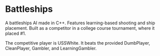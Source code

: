 # Battleships
A battleships AI made in C++. Features learning-based shooting and ship placement. Built as a competitor in a college course tournament, where it placed #1.

The competitive player is USSWhite. It beats the provided DumbPlayer, CleanPlayer, Gambler, and LearningGambler.
